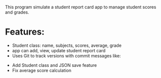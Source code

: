 This program simulate a student report card app to manage student scores and grades.

# Features:
- Student class: name, subjects, scores, average, grade
- app can add, view, update student report card
- Uses Git to track versions with commit messages like:
 * Add Student class and JSON save feature
 * Fix average score calculation